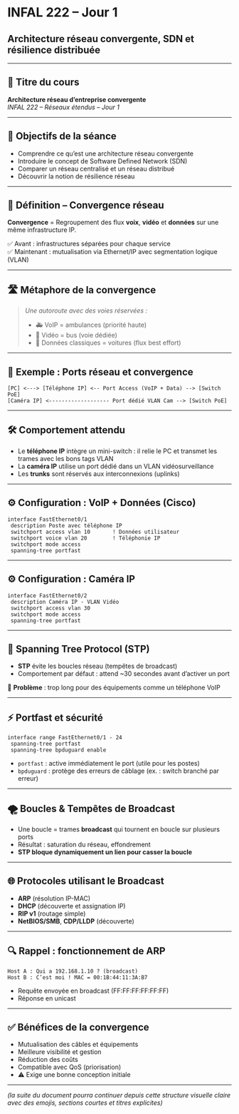 # INFAL 222 – Jour 1
## Architecture réseau convergente, SDN et résilience distribuée

---

## 🧭 Titre du cours
**Architecture réseau d’entreprise convergente**  
*INFAL 222 – Réseaux étendus – Jour 1*

---

## 🎯 Objectifs de la séance
- Comprendre ce qu’est une architecture réseau convergente
- Introduire le concept de Software Defined Network (SDN)
- Comparer un réseau centralisé et un réseau distribué
- Découvrir la notion de résilience réseau

---

## 📘 Définition – Convergence réseau
**Convergence** = Regroupement des flux **voix**, **vidéo** et **données** sur une même infrastructure IP.

✅ Avant : infrastructures séparées pour chaque service  
✅ Maintenant : mutualisation via Ethernet/IP avec segmentation logique (VLAN)

---

## 🛣 Métaphore de la convergence
> *Une autoroute avec des voies réservées :*  
> - 🚑 VoIP = ambulances (priorité haute)  
> - 🚌 Vidéo = bus (voie dédiée)  
> - 🚗 Données classiques = voitures (flux best effort)

---

## 🧪 Exemple : Ports réseau et convergence
```plaintext
[PC] <---> [Téléphone IP] <-- Port Access (VoIP + Data) --> [Switch PoE]
[Caméra IP] <------------------- Port dédié VLAN Cam --> [Switch PoE]
```

---

## 🛠 Comportement attendu
- Le **téléphone IP** intègre un mini-switch : il relie le PC et transmet les trames avec les bons tags VLAN
- La **caméra IP** utilise un port dédié dans un VLAN vidéosurveillance
- Les **trunks** sont réservés aux interconnexions (uplinks)

---

## ⚙️ Configuration : VoIP + Données (Cisco)
```cisco
interface FastEthernet0/1
 description Poste avec téléphone IP
 switchport access vlan 10       ! Données utilisateur
 switchport voice vlan 20        ! Téléphonie IP
 switchport mode access
 spanning-tree portfast
```

---

## ⚙️ Configuration : Caméra IP
```cisco
interface FastEthernet0/2
 description Caméra IP - VLAN Vidéo
 switchport access vlan 30
 switchport mode access
 spanning-tree portfast
```

---

## 🔁 Spanning Tree Protocol (STP)
- **STP** évite les boucles réseau (tempêtes de broadcast)
- Comportement par défaut : attend ~30 secondes avant d’activer un port

🎯 **Problème** : trop long pour des équipements comme un téléphone VoIP

---

## ⚡ Portfast et sécurité
```cisco
interface range FastEthernet0/1 - 24
 spanning-tree portfast
 spanning-tree bpduguard enable
```
- `portfast` : active immédiatement le port (utile pour les postes)
- `bpduguard` : protège des erreurs de câblage (ex. : switch branché par erreur)

---

## 🌪 Boucles & Tempêtes de Broadcast
- Une boucle = trames **broadcast** qui tournent en boucle sur plusieurs ports
- Résultat : saturation du réseau, effondrement
- **STP bloque dynamiquement un lien pour casser la boucle**

---

## 🌐 Protocoles utilisant le Broadcast
- **ARP** (résolution IP-MAC)
- **DHCP** (découverte et assignation IP)
- **RIP v1** (routage simple)
- **NetBIOS/SMB**, **CDP/LLDP** (découverte)

---

## 🔍 Rappel : fonctionnement de ARP
```plaintext
Host A : Qui a 192.168.1.10 ? (broadcast)
Host B : C’est moi ! MAC = 00:1B:44:11:3A:B7
```

- Requête envoyée en broadcast (FF:FF:FF:FF:FF:FF)
- Réponse en unicast

---

## ✅ Bénéfices de la convergence
- Mutualisation des câbles et équipements
- Meilleure visibilité et gestion
- Réduction des coûts
- Compatible avec QoS (priorisation)
- ⚠️ Exige une bonne conception initiale

---

*(la suite du document pourra continuer depuis cette structure visuelle claire avec des emojis, sections courtes et titres explicites)*
